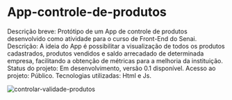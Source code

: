 # App-controle-de-produtos
Descrição breve: Protótipo de um App de controle de produtos desenvolvido como atividade para o curso de Front-End do Senai.
Descrição: A ideia do App é possibilitar a visualização de todos os produtos cadastrados, produtos vendidos e saldo arrecadado de determinada empresa, facilitando a obtenção de métricas para a melhoria da instituição.
Status do projeto: Em desenvolvimento, versão 0.1 disponível.
Acesso ao projeto: Público.
Tecnologias utilizadas: Html e Js.


![controlar-validade-produtos](https://user-images.githubusercontent.com/94902906/180917003-2a288574-3a14-435a-9d14-ffea3e036e48.png)
